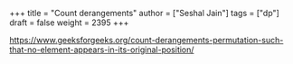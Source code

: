 +++
title = "Count derangements"
author = ["Seshal Jain"]
tags = ["dp"]
draft = false
weight = 2395
+++

<https://www.geeksforgeeks.org/count-derangements-permutation-such-that-no-element-appears-in-its-original-position/>
